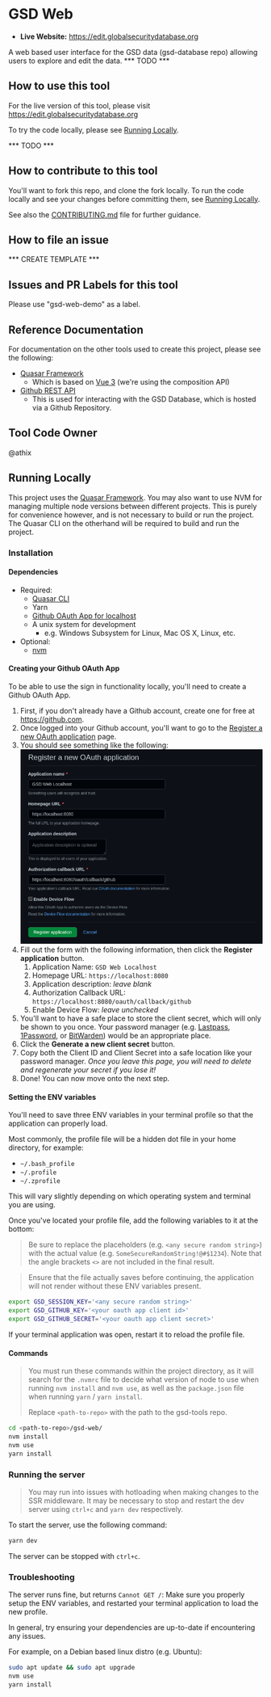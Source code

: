 # GSD Web

- **Live Website:** https://edit.globalsecuritydatabase.org

A web based user interface for the GSD data (gsd-database repo) allowing users to explore and edit the data. *** TODO ***

## How to use this tool

For the live version of this tool, please visit https://edit.globalsecuritydatabase.org

To try the code locally, please see [Running Locally](#running-locally).

*** TODO ***

## How to contribute to this tool

You'll want to fork this repo, and clone the fork locally. To run the code locally and see your changes before committing them, see [Running Locally](#running-locally).

See also the [CONTRIBUTING.md](../CONTRIBUTING.md) file for further guidance.

## How to file an issue

*** CREATE TEMPLATE ***

## Issues and PR Labels for this tool

Please use "gsd-web-demo" as a label.

## Reference Documentation

For documentation on the other tools used to create this project, please see the following:

- [Quasar Framework](https://quasar.dev)
	- Which is based on [Vue 3](https://vuejs.org/guide/introduction.html) (we're using the composition API)
- [Github REST API](https://docs.github.com/en/rest/guides/getting-started-with-the-rest-api)
	- This is used for interacting with the GSD Database, which is hosted via a Github Repository.

## Tool Code Owner

@athix

## Running Locally

This project uses the [Quasar Framework](https://quasar.dev). You may also want to use NVM for managing multiple node versions between different projects. This is purely for convenience however, and is not necessary to build or run the project. The Quasar CLI on the otherhand will be required to build and run the project.

### Installation

#### Dependencies

- Required:
	- [Quasar CLI](https://quasar.dev/start/quasar-cli)
	- Yarn
	- [Github OAuth App for localhost](#creating-your-github-oauth-app)
	- A unix system for development
		- e.g. Windows Subsystem for Linux, Mac OS X, Linux, etc.
- Optional:
	- [nvm](https://github.com/nvm-sh/nvm#installing-and-updating)

#### Creating your Github OAuth App

To be able to use the sign in functionality locally, you'll need to create a Github OAuth App.

1. First, if you don't already have a Github account, create one for free at https://github.com.
2. Once logged into your Github account, you'll want to go to the [Register a new OAuth application](https://github.com/settings/applications/new) page.
3. You should see something like the following: ![Register a new OAuth application](Register%20a%20new%20OAuth%20application.png)
4. Fill out the form with the following information, then click the **Register application** button.
	1. Application Name: `GSD Web Localhost`
	2. Homepage URL: `https://localhost:8080`
	3. Application description: _leave blank_
	4. Authorization Callback URL: `https://localhost:8080/oauth/callback/github`
	5. Enable Device Flow: _leave unchecked_
4. You'll want to have a safe place to store the client secret, which will only be shown to you once. Your password manager (e.g. [Lastpass](https://www.lastpass.com/), [1Password](https://1password.com/), or [BitWarden](https://bitwarden.com/)) would be an appropriate place.
5. Click the **Generate a new client secret** button.
6. Copy both the Client ID and Client Secret into a safe location like your password manager. *Once you leave this page, you will need to delete and regenerate your secret if you lose it!*
7. Done! You can now move onto the next step.

#### Setting the ENV variables

You'll need to save three ENV variables in your terminal profile so that the application can properly load.

Most commonly, the profile file will be a hidden dot file in your home directory, for example:

- `~/.bash_profile`
- `~/.profile`
- `~/.zprofile`

This will vary slightly depending on which operating system and terminal you are using.

Once you've located your profile file, add the following variables to it at the bottom:

> Be sure to replace the placeholders (e.g. `<any secure random string>`) with the actual value (e.g. `SomeSecureRandomString!@#$1234`). Note that the angle brackets `<>` are not included in the final result.

> Ensure that the file actually saves before continuing, the application will not render without these ENV variables present.

```bash
export GSD_SESSION_KEY='<any secure random string>'
export GSD_GITHUB_KEY='<your oauth app client id>'
export GSD_GITHUB_SECRET='<your oauth app client secret>'
```

If your terminal application was open, restart it to reload the profile file.

#### Commands

> You must run these commands within the project directory, as it will search for the `.nvmrc` file to decide what version of node to use when running `nvm install` and `nvm use`, as well as the `package.json` file when running `yarn` / `yarn install`.
>
> Replace `<path-to-repo>` with the path to the gsd-tools repo.

```bash
cd <path-to-repo>/gsd-web/
nvm install
nvm use
yarn install
```

### Running the server

> You may run into issues with hotloading when making changes to the SSR middleware. It may be necessary to stop and restart the dev server using `ctrl+c` and `yarn dev` respectively.

To start the server, use the following command:

```bash
yarn dev
```

The server can be stopped with `ctrl+c`.

### Troubleshooting

The server runs fine, but returns `Cannot GET /`: Make sure you properly setup the ENV variables, and restarted your terminal application to load the new profile.

In general, try ensuring your dependencies are up-to-date if encountering any issues.

For example, on a Debian based linux distro (e.g. Ubuntu):

```bash
sudo apt update && sudo apt upgrade
nvm use
yarn install
```

